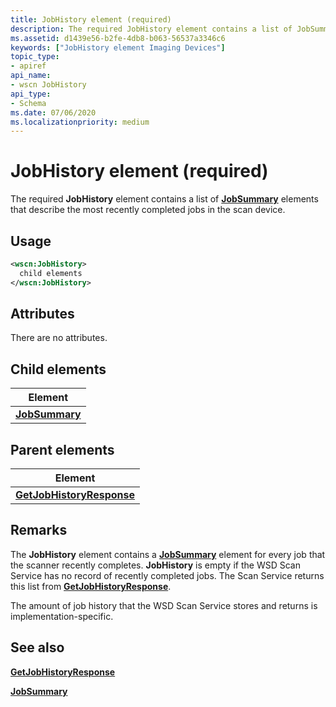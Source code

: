 ```yaml
---
title: JobHistory element (required)
description: The required JobHistory element contains a list of JobSummary elements that describe the most recently completed jobs in the scan device.
ms.assetid: d1439e56-b2fe-4db8-b063-56537a3346c6
keywords: ["JobHistory element Imaging Devices"]
topic_type:
- apiref
api_name:
- wscn JobHistory
api_type:
- Schema
ms.date: 07/06/2020
ms.localizationpriority: medium
---
```


# JobHistory element (required)

The required **JobHistory** element contains a list of [**JobSummary**](jobsummary.md) elements that describe the most recently completed jobs in the scan device.

## Usage

```xml
<wscn:JobHistory>
  child elements
</wscn:JobHistory>
```

## Attributes

There are no attributes.

## Child elements

| Element |
|--|
| [**JobSummary**](jobsummary.md) |

## Parent elements

| Element |
|--|
| [**GetJobHistoryResponse**](getjobhistoryresponse.md) |

## Remarks

The **JobHistory** element contains a [**JobSummary**](jobsummary.md) element for every job that the scanner recently completes. **JobHistory** is empty if the WSD Scan Service has no record of recently completed jobs. The Scan Service returns this list from [**GetJobHistoryResponse**](getjobhistoryresponse.md).

The amount of job history that the WSD Scan Service stores and returns is implementation-specific.

## See also

[**GetJobHistoryResponse**](getjobhistoryresponse.md)

[**JobSummary**](jobsummary.md)
